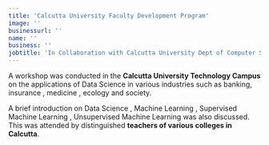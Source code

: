 ```yaml
---
title: 'Calcutta University Faculty Development Program'
image: ''
businessurl: ''
name: ''
business: ''
jobtitle: 'In Collaboration with Calcutta University Dept of Computer Science and  Engineering'
---
```


>

A workshop was conducted in the **Calcutta University Technology Campus** on the applications of Data Science in various industries such as banking, insurance , medicine , ecology  and society.              

A brief introduction on  Data Science , Machine Learning , Supervised Machine Learning , Unsupervised Machine Learning was also discussed.  This was attended by distinguished **teachers of various colleges in Calcutta**.               
